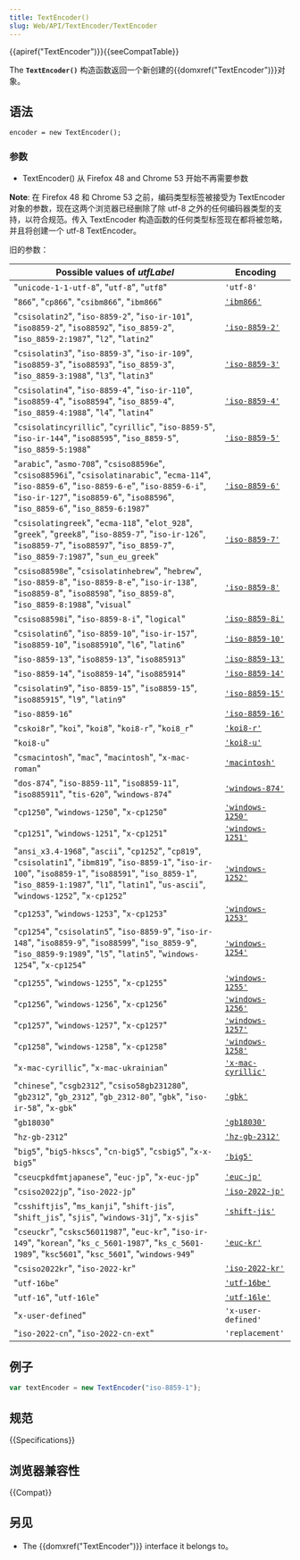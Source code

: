 ```yaml
---
title: TextEncoder()
slug: Web/API/TextEncoder/TextEncoder
---
```


{{apiref("TextEncoder")}}{{seeCompatTable}}

The **`TextEncoder()`** 构造函数返回一个新创建的{{domxref("TextEncoder")}}对象。

## 语法

```
encoder = new TextEncoder();
```

### 参数

- TextEncoder() 从 Firefox 48 and Chrome 53 开始不再需要参数

**Note**: 在 Firefox 48 和 Chrome 53 之前，编码类型标签被接受为 TextEncoder 对象的参数，现在这两个浏览器已经删除了除 utf-8 之外的任何编码器类型的支持，以符合规范。传入 TextEncoder 构造函数的任何类型标签现在都将被忽略，并且将创建一个 utf-8 TextEncoder。

旧的参数：

| Possible values of _utfLabel_                                                                                                                                                                                                                         | Encoding                                                                         |
| ----------------------------------------------------------------------------------------------------------------------------------------------------------------------------------------------------------------------------------------------------- | -------------------------------------------------------------------------------- |
| "`unicode-1-1-utf-8`", "`utf-8`", "`utf8`"                                                                                                                                                                                                            | `'utf-8'`                                                                        |
| "`866`", "`cp866`", "`csibm866`", "`ibm866`"                                                                                                                                                                                                          | [`'ibm866'`](https://zh.wikipedia.org/wiki/Code_page_866)                        |
| "`csisolatin2`", "`iso-8859-2`", "`iso-ir-101`", "`iso8859-2`", "`iso88592`", "`iso_8859-2`", "`iso_8859-2:1987`", "`l2`", "`latin2`"                                                                                                                 | [`'iso-8859-2'`](https://zh.wikipedia.org/wiki/ISO/IEC_8859-2)                   |
| "`csisolatin3`", "`iso-8859-3`", "`iso-ir-109`", "`iso8859-3`", "`iso88593`", "`iso_8859-3`", "`iso_8859-3:1988`", "`l3`", "`latin3`"                                                                                                                 | [`'iso-8859-3'`](https://zh.wikipedia.org/wiki/ISO/IEC_8859-3)                   |
| "`csisolatin4`", "`iso-8859-4`", "`iso-ir-110`", "`iso8859-4`", "`iso88594`", "`iso_8859-4`", "`iso_8859-4:1988`", "`l4`", "`latin4`"                                                                                                                 | [`'iso-8859-4'`](https://zh.wikipedia.org/wiki/ISO/IEC_8859-4)                   |
| "`csisolatincyrillic`", "`cyrillic`", "`iso-8859-5`", "`iso-ir-144`", "`iso88595`", "`iso_8859-5`", "`iso_8859-5:1988`"                                                                                                                               | [`'iso-8859-5'`](https://zh.wikipedia.org/wiki/ISO/IEC_8859-5)                   |
| "`arabic`", "`asmo-708`", "`csiso88596e`", "`csiso88596i`", "`csisolatinarabic`", "`ecma-114`", "`iso-8859-6`", "`iso-8859-6-e`", "`iso-8859-6-i`", "`iso-ir-127`", "`iso8859-6`", "`iso88596`", "`iso_8859-6`", "`iso_8859-6:1987`"                  | [`'iso-8859-6'`](https://zh.wikipedia.org/wiki/ISO/IEC_8859-6)                   |
| "`csisolatingreek`", "`ecma-118`", "`elot_928`", "`greek`", "`greek8`", "`iso-8859-7`", "`iso-ir-126`", "`iso8859-7`", "`iso88597`", "`iso_8859-7`", "`iso_8859-7:1987`", "`sun_eu_greek`"                                                            | [`'iso-8859-7'`](https://zh.wikipedia.org/wiki/ISO/IEC_8859-7)                   |
| "`csiso88598e`", "`csisolatinhebrew`", "`hebrew`", "`iso-8859-8`", "`iso-8859-8-e`", "`iso-ir-138`", "`iso8859-8`", "`iso88598`", "`iso_8859-8`", "`iso_8859-8:1988`", "`visual`"                                                                     | [`'iso-8859-8'`](https://zh.wikipedia.org/wiki/ISO/IEC_8859-8)                   |
| "`csiso88598i`", "`iso-8859-8-i`", "`logical`"                                                                                                                                                                                                        | [`'iso-8859-8i'`](https://zh.wikipedia.org/wiki/ISO-8859-8-I)                    |
| "`csisolatin6`", "`iso-8859-10`", "`iso-ir-157`", "`iso8859-10`", "`iso885910`", "`l6`", "`latin6`"                                                                                                                                                   | [`'iso-8859-10'`](https://zh.wikipedia.org/wiki/ISO/IEC_8859-10)                 |
| "`iso-8859-13`", "`iso8859-13`", "`iso885913`"                                                                                                                                                                                                        | [`'iso-8859-13'`](https://zh.wikipedia.org/wiki/ISO/IEC_8859-13)                 |
| "`iso-8859-14`", "`iso8859-14`", "`iso885914`"                                                                                                                                                                                                        | [`'iso-8859-14'`](https://zh.wikipedia.org/wiki/ISO/IEC_8859-14)                 |
| "`csisolatin9`", "`iso-8859-15`", "`iso8859-15`", "`iso885915`", "`l9`", "`latin9`"                                                                                                                                                                   | [`'iso-8859-15'`](https://zh.wikipedia.org/wiki/ISO/IEC_8859-15)                 |
| "`iso-8859-16`"                                                                                                                                                                                                                                       | [`'iso-8859-16'`](https://zh.wikipedia.org/wiki/ISO/IEC_8859-16)                 |
| "`cskoi8r`", "`koi`", "`koi8`", "`koi8-r`", "`koi8_r`"                                                                                                                                                                                                | [`'koi8-r'`](https://zh.wikipedia.org/wiki/KOI8-R)                               |
| "`koi8-u`"                                                                                                                                                                                                                                            | [`'koi8-u'`](https://zh.wikipedia.org/wiki/KOI8-U)                               |
| "`csmacintosh`", "`mac`", "`macintosh`", "`x-mac-roman`"                                                                                                                                                                                              | [`'macintosh'`](https://zh.wikipedia.org/wiki/Mac_OS_Roman)                      |
| "`dos-874`", "`iso-8859-11`", "`iso8859-11`", "`iso885911`", "`tis-620`", "`windows-874`"                                                                                                                                                             | [`'windows-874'`](https://zh.wikipedia.org/wiki/Windows-874)                     |
| "`cp1250`", "`windows-1250`", "`x-cp1250`"                                                                                                                                                                                                            | [`'windows-1250'`](https://zh.wikipedia.org/wiki/Windows-1250)                   |
| "`cp1251`", "`windows-1251`", "`x-cp1251`"                                                                                                                                                                                                            | [`'windows-1251'`](https://zh.wikipedia.org/wiki/Windows-1251)                   |
| "`ansi_x3.4-1968`", "`ascii`", "`cp1252`", "`cp819`", "`csisolatin1`", "`ibm819`", "`iso-8859-1`", "`iso-ir-100`", "`iso8859-1`", "`iso88591`", "`iso_8859-1`", "`iso_8859-1:1987`", "`l1`", "`latin1`", "`us-ascii`", "`windows-1252`", "`x-cp1252`" | [`'windows-1252'`](https://zh.wikipedia.org/wiki/Windows-1252)                   |
| "`cp1253`", "`windows-1253`", "`x-cp1253`"                                                                                                                                                                                                            | [`'windows-1253'`](https://zh.wikipedia.org/wiki/Windows-1253)                   |
| "`cp1254`", "`csisolatin5`", "`iso-8859-9`", "`iso-ir-148`", "`iso8859-9`", "`iso88599`", "`iso_8859-9`", "`iso_8859-9:1989`", "`l5`", "`latin5`", "`windows-1254`", "`x-cp1254`"                                                                     | [`'windows-1254'`](https://zh.wikipedia.org/wiki/Windows-1254)                   |
| "`cp1255`", "`windows-1255`", "`x-cp1255`"                                                                                                                                                                                                            | [`'windows-1255'`](https://zh.wikipedia.org/wiki/Windows-1255)                   |
| "`cp1256`", "`windows-1256`", "`x-cp1256`"                                                                                                                                                                                                            | [`'windows-1256'`](https://zh.wikipedia.org/wiki/Windows-1256)                   |
| "`cp1257`", "`windows-1257`", "`x-cp1257`"                                                                                                                                                                                                            | [`'windows-1257'`](https://zh.wikipedia.org/wiki/Windows-1257)                   |
| "`cp1258`", "`windows-1258`", "`x-cp1258`"                                                                                                                                                                                                            | [`'windows-1258'`](https://zh.wikipedia.org/wiki/Windows-1258)                   |
| "`x-mac-cyrillic`", "`x-mac-ukrainian`"                                                                                                                                                                                                               | [`'x-mac-cyrillic'`](https://zh.wikipedia.org/wiki/Macintosh_Cyrillic_encoding)  |
| "`chinese`", "`csgb2312`", "`csiso58gb231280`", "`gb2312`", "`gb_2312`", "`gb_2312-80`", "`gbk`", "`iso-ir-58`", "`x-gbk`"                                                                                                                            | [`'gbk'`](https://zh.wikipedia.org/wiki/GBK)                                     |
| "`gb18030`"                                                                                                                                                                                                                                           | [`'gb18030'`](https://zh.wikipedia.org/wiki/GB_18030)                            |
| "`hz-gb-2312`"                                                                                                                                                                                                                                        | [`'hz-gb-2312'`](<https://zh.wikipedia.org/wiki/HZ_(character_encoding)>)        |
| "`big5`", "`big5-hkscs`", "`cn-big5`", "`csbig5`", "`x-x-big5`"                                                                                                                                                                                       | [`'big5'`](https://zh.wikipedia.org/wiki/Big5)                                   |
| "`cseucpkdfmtjapanese`", "`euc-jp`", "`x-euc-jp`"                                                                                                                                                                                                     | [`'euc-jp'`](https://zh.wikipedia.org/wiki/Extended_Unix_Code#EUC-JP)            |
| "`csiso2022jp`", "`iso-2022-jp`"                                                                                                                                                                                                                      | [`'iso-2022-jp'`](https://zh.wikipedia.org/wiki/ISO/IEC_2022#ISO-2022-JP)        |
| "`csshiftjis`", "`ms_kanji`", "`shift-jis`", "`shift_jis`", "`sjis`", "`windows-31j`", "`x-sjis`"                                                                                                                                                     | [`'shift-jis'`](https://zh.wikipedia.org/wiki/Shift_JIS)                         |
| "`cseuckr`", "`csksc56011987`", "`euc-kr`", "`iso-ir-149`", "`korean`", "`ks_c_5601-1987`", "`ks_c_5601-1989`", "`ksc5601`", "`ksc_5601`", "`windows-949`"                                                                                            | [`'euc-kr'`](https://zh.wikipedia.org/wiki/Extended_Unix_Code#EUC-KR)            |
| "`csiso2022kr`", "`iso-2022-kr`"                                                                                                                                                                                                                      | [`'iso-2022-kr'`](https://zh.wikipedia.org/wiki/ISO/IEC_2022#ISO-2022-KR)        |
| "`utf-16be`"                                                                                                                                                                                                                                          | [`'utf-16be'`](https://zh.wikipedia.org/wiki/UTF-16#Byte_order_encoding_schemes) |
| "`utf-16`", "`utf-16le`"                                                                                                                                                                                                                              | [`'utf-16le'`](https://zh.wikipedia.org/wiki/UTF-16#Byte_order_encoding_schemes) |
| "`x-user-defined`"                                                                                                                                                                                                                                    | `'x-user-defined'`                                                               |
| "`iso-2022-cn`", "`iso-2022-cn-ext`"                                                                                                                                                                                                                  | `'replacement'`                                                                  |

## 例子

```js
var textEncoder = new TextEncoder("iso-8859-1");
```

## 规范

{{Specifications}}

## 浏览器兼容性

{{Compat}}

## 另见

- The {{domxref("TextEncoder")}} interface it belongs to。
